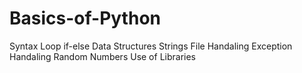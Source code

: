 # Basics-of-Python
Syntax
Loop
if-else
Data Structures
Strings
File Handaling
Exception Handaling
Random Numbers
Use of Libraries
